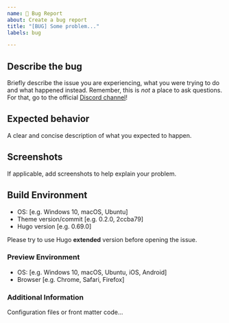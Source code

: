 ```yaml
---
name: 🐛 Bug Report
about: Create a bug report
title: "[BUG] Some problem..."
labels: bug

---
```


## Describe the bug

Briefly describe the issue you are experiencing, what you were trying to do and what happened instead. Remember, this is *not* a place to ask questions. For that, go to the official [Discord channel](https://discord.com/channels/777188233284681768/777188575485493259)!

## Expected behavior

A clear and concise description of what you expected to happen.

## Screenshots

If applicable, add screenshots to help explain your problem.

## Build Environment

- OS: [e.g. Windows 10, macOS, Ubuntu]
- Theme version/commit [e.g. 0.2.0, 2ccba79]
- Hugo version [e.g. 0.69.0]

Please try to use Hugo **extended** version before opening the issue.

### Preview Environment

- OS: [e.g. Windows 10, macOS, Ubuntu, iOS, Android]
- Browser [e.g. Chrome, Safari, Firefox]

### Additional Information

Configuration files or front matter code...
